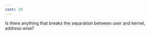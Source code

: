 ```yaml
---
cost: 20
---
```


Is there anything that breaks the separation between user and kernel, address wise? 
